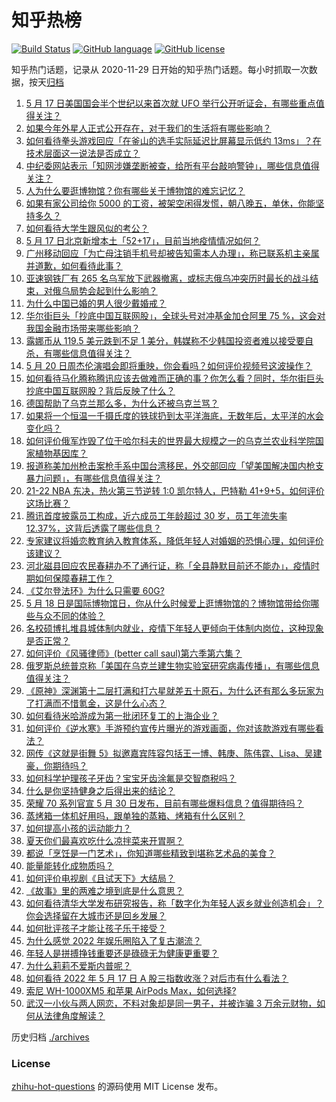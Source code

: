 # 知乎热榜
[![Build Status](https://github.com/ToWeLong/zhihu-hot-questions/workflows/CI/badge.svg)](https://github.com/ToWeLong/zhihu-hot-questions/actions)
[![GitHub language](https://img.shields.io/badge/language-golang-orange.svg)](https://golang.org/)
[![GitHub license](https://img.shields.io/github/license/ToWeLong/zhihu-hot-questions)](https://github.com/ToWeLong/zhihu-hot-questions/blob/main/LICENSE)

知乎热门话题，记录从 2020-11-29 日开始的知乎热门话题。每小时抓取一次数据，按天[归档](./archives)

<!-- BEGIN -->

1. [5 月 17 日美国国会半个世纪以来首次就 UFO 举行公开听证会，有哪些重点值得关注？](https://www.zhihu.com/question/533305804)
1. [如果今年外星人正式公开存在，对于我们的生活将有哪些影响？](https://www.zhihu.com/question/527666789)
1. [如何看待拳头游戏回应「在釜山的选手实际延迟比屏幕显示低约 13ms」？在技术层面这一说法是否成立？](https://www.zhihu.com/question/533301019)
1. [中纪委网站表示「知网涉嫌垄断被查，给所有平台敲响警钟」，哪些信息值得关注？](https://www.zhihu.com/question/532955211)
1. [人为什么要逛博物馆？你有哪些关于博物馆的难忘记忆？](https://www.zhihu.com/question/532180814)
1. [如果有家公司给你 5000 的工资，被架空闲得发慌，朝八晚五，单休，你能坚持多久？](https://www.zhihu.com/question/532453028)
1. [如何看待大学生跟风似的考公？](https://www.zhihu.com/question/526563863)
1. [5 月 17 日北京新增本土「52+17」，目前当地疫情情况如何？](https://www.zhihu.com/question/533343458)
1. [广州移动回应「为亡母注销手机号却被告知需本人办理」，称已联系机主亲属并道歉，如何看待此事？](https://www.zhihu.com/question/533129909)
1. [亚速钢铁厂有 265 名乌军放下武器撤离，或标志俄乌冲突历时最长的战斗结束，对俄乌局势会起到什么影响？](https://www.zhihu.com/question/533233812)
1. [为什么中国已婚的男人很少戴婚戒？](https://www.zhihu.com/question/532330233)
1. [华尔街巨头「抄底中国互联网股」，全球头号对冲基金加仓阿里 75 %，这会对我国金融市场带来哪些影响？](https://www.zhihu.com/question/533205748)
1. [露娜币从 119.5 美元跌到不足 1 美分，韩媒称不少韩国投资者难以接受要自杀，有哪些信息值得关注？](https://www.zhihu.com/question/533205759)
1. [5 月 20 日周杰伦演唱会即将重映，你会看吗？如何评价视频号这波操作？](https://www.zhihu.com/question/533206475)
1. [如何看待马化腾称腾讯应该去做难而正确的事？你怎么看？同时，华尔街巨头抄底中国互联网股？背后反映了什么？](https://www.zhihu.com/question/533194742)
1. [德国帮助了乌克兰那么多，为什么还被乌克兰骂？](https://www.zhihu.com/question/532560333)
1. [如果将一个恒温一千摄氏度的铁球扔到太平洋海底，无数年后，太平洋的水会变化吗？](https://www.zhihu.com/question/532679832)
1. [如何评价俄军炸毁了位于哈尔科夫的世界最大规模之一的乌克兰农业科学院国家植物基因库？](https://www.zhihu.com/question/533340298)
1. [报道称美加州枪击案枪手系中国台湾移民，外交部回应「望美国解决国内枪支暴力问题」，有哪些信息值得关注？](https://www.zhihu.com/question/533253800)
1. [21-22 NBA 东决，热火第三节逆转 1:0 凯尔特人，巴特勒 41+9+5，如何评价这场比赛？](https://www.zhihu.com/question/496709219)
1. [腾讯首度披露员工构成，近六成员工年龄超过 30 岁，员工年流失率 12.37%，这背后透露了哪些信息？](https://www.zhihu.com/question/533122114)
1. [专家建议将婚恋教育纳入教育体系，降低年轻人对婚姻的恐惧心理，如何评价该建议？](https://www.zhihu.com/question/533358736)
1. [河北磁县回应农民春耕办不了通行证，称「全县静默目前还不能办」，疫情时期如何保障春耕工作？](https://www.zhihu.com/question/533119031)
1. [《艾尔登法环》为什么只需要 60G?](https://www.zhihu.com/question/519730663)
1. [5 月 18 日是国际博物馆日，你从什么时候爱上逛博物馆的？博物馆带给你哪些与众不同的体验？](https://www.zhihu.com/question/533042132)
1. [名校硕博扎堆县城体制内就业，疫情下年轻人更倾向于体制内岗位，这种现象是否正常？](https://www.zhihu.com/question/533157380)
1. [如何评价《风骚律师》(better call saul)第六季第六集？](https://www.zhihu.com/question/533071318)
1. [俄罗斯总统普京称「美国在乌克兰建生物实验室研究病毒传播」，有哪些信息值得关注？](https://www.zhihu.com/question/533356116)
1. [《原神》深渊第十二层打满和打六星就差五十原石，为什么还有那么多玩家为了打满而不惜氪金，这是什么心态？](https://www.zhihu.com/question/523795282)
1. [如何看待米哈游成为第一批闭环复工的上海企业？](https://www.zhihu.com/question/533125869)
1. [如何评价《逆水寒》手游预约宣传片曝光的游戏画面，你对该款游戏有哪些看法？](https://www.zhihu.com/question/533220242)
1. [网传《这就是街舞 5》拟邀嘉宾阵容包括王一博、韩庚、陈伟霆、Lisa、吴建豪，你期待吗？](https://www.zhihu.com/question/532440441)
1. [如何科学护理孩子牙齿？宝宝牙齿涂氟是交智商税吗？](https://www.zhihu.com/question/458976790)
1. [什么是你坚持健身之后得出来的结论？](https://www.zhihu.com/question/512344696)
1. [荣耀 70 系列官宣 5 月 30 日发布，目前有哪些爆料信息？值得期待吗？](https://www.zhihu.com/question/533351323)
1. [蒸烤箱一体机好用吗，跟单独的蒸箱、烤箱有什么区别？](https://www.zhihu.com/question/48277578)
1. [如何提高小孩的运动能力？](https://www.zhihu.com/question/48961938)
1. [夏天你们最喜欢吃什么凉拌菜来开胃啊？](https://www.zhihu.com/question/278287649)
1. [都说「烹饪是一门艺术」，你知道哪些精致到堪称艺术品的美食？](https://www.zhihu.com/question/533224264)
1. [能量能转化成物质吗？](https://www.zhihu.com/question/529270332)
1. [如何评价电视剧《且试天下》大结局？](https://www.zhihu.com/question/533282334)
1. [《故事》里的两难之境到底是什么意思？](https://www.zhihu.com/question/532682809)
1. [如何看待清华大学发布研究报告，称「数字化为年轻人返乡就业创造机会」？你会选择留在大城市还是回乡发展？](https://www.zhihu.com/question/533276868)
1. [如何批评孩子才能让孩子乐于接受？](https://www.zhihu.com/question/531460721)
1. [为什么感觉 2022 年娱乐圈陷入了复古潮流？](https://www.zhihu.com/question/532116860)
1. [年轻人是拼搏挣钱重要还是碌碌无为健康更重要？](https://www.zhihu.com/question/532564314)
1. [为什么莉莉不爱斯内普呢？](https://www.zhihu.com/question/519401077)
1. [如何看待 2022 年 5 月 17 日 A 股三指数收涨？对后市有什么看法？](https://www.zhihu.com/question/533258518)
1. [索尼 WH-1000XM5 和苹果 AirPods Max，如何选择?](https://www.zhihu.com/question/532484401)
1. [武汉一小伙与两人网恋，不料对象却是同一男子，并被诈骗 3 万余元财物，如何从法律角度解读？](https://www.zhihu.com/question/533295667)

<!-- END -->

历史归档 [./archives](./archives)


### License
[zhihu-hot-questions](https://github.com/towelong/zhihu-hot-questions) 的源码使用 MIT License 发布。